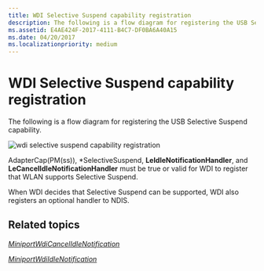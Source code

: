 ```yaml
---
title: WDI Selective Suspend capability registration
description: The following is a flow diagram for registering the USB Selective Suspend capability.
ms.assetid: E4AE424F-2017-4111-B4C7-DF0BA6A40A15
ms.date: 04/20/2017
ms.localizationpriority: medium
---
```


# WDI Selective Suspend capability registration


The following is a flow diagram for registering the USB Selective Suspend capability.

![wdi selective suspend capability registration](images/wdi-register-usb-selective-suspend-flow.png)

AdapterCap(PM(ss)), \*SelectiveSuspend, **LeIdleNotificationHandler**, and **LeCancelIdleNotificationHandler** must be true or valid for WDI to register that WLAN supports Selective Suspend.

When WDI decides that Selective Suspend can be supported, WDI also registers an optional handler to NDIS.

## Related topics


[*MiniportWdiCancelIdleNotification*](https://docs.microsoft.com/windows-hardware/drivers/ddi/content/dot11wdi/nc-dot11wdi-miniport_wdi_cancel_idle_notification)

[*MiniportWdiIdleNotification*](https://docs.microsoft.com/windows-hardware/drivers/ddi/content/dot11wdi/nc-dot11wdi-miniport_wdi_idle_notification)

 

 






